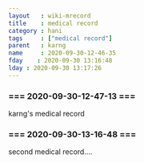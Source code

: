 ```yaml
---
layout   : wiki-mrecord
title    : medical record
category : hani
tags     : ["medical record"]
parent   : karng
name     : 2020-09-30-12-46-35
fday    : 2020-09-30 13:16:48
lday : 2020-09-30 13:17:26
---
```


 
### === 2020-09-30-12-47-13 ===  
karng's medical record
### === 2020-09-30-13-16-48 ===  
second medical record....
